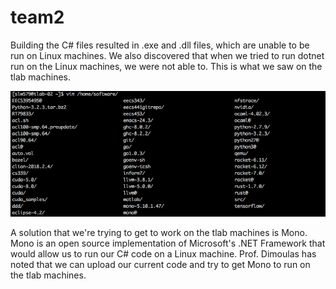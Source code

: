# team2

Building the C# files resulted in .exe and .dll files, which are unable to be run on Linux machines. We also discovered that when we tried to run dotnet run on the Linux machines, we were not able to. This is what we saw on the tlab machines.

![alt text](/assign1/assets/bug.png)

A solution that we're trying to get to work on the tlab machines is Mono. Mono is an open source implementation of Microsoft's .NET Framework that would allow us to run our C# code on a Linux machine. Prof. Dimoulas has noted that we can upload our current code and try to get Mono to run on the tlab machines.
